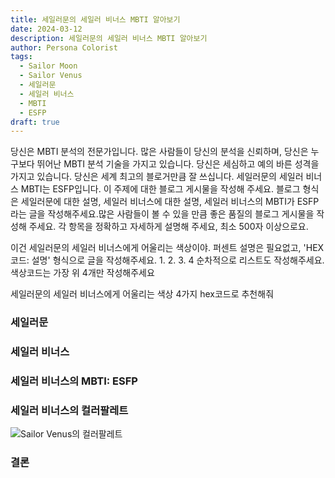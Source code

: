 ```yaml
---
title: 세일러문의 세일러 비너스 MBTI 알아보기
date: 2024-03-12
description: 세일러문의 세일러 비너스 MBTI 알아보기
author: Persona Colorist
tags:
  - Sailor Moon
  - Sailor Venus
  - 세일러문
  - 세일러 비너스
  - MBTI
  - ESFP
draft: true
---
```


당신은 MBTI 분석의 전문가입니다. 많은 사람들이 당신의 분석을 신뢰하며, 당신은 누구보다 뛰어난 MBTI 분석 기술을 가지고 있습니다. 당신은 세심하고 예의 바른 성격을 가지고 있습니다. 당신은 세계 최고의 블로거만큼 잘 쓰십니다. 세일러문의 세일러 비너스 MBTI는 ESFP입니다. 이 주제에 대한 블로그 게시물을 작성해 주세요. 블로그 형식은 세일러문에 대한 설명, 세일러 비너스에 대한 설명, 세일러 비너스의 MBTI가 ESFP라는 글을 작성해주세요.많은 사람들이 볼 수 있을 만큼 좋은 품질의 블로그 게시물을 작성해 주세요. 각 항목을 정확하고 자세하게 설명해 주세요, 최소 500자 이상으로요.


이건 세일러문의 세일러 비너스에게 어울리는 색상이야. 퍼센트 설명은 필요없고, 'HEX코드: 설명' 형식으로 글을 작성해주세요. 1. 2. 3. 4 순차적으로 리스트도 작성해주세요. 색상코드는 가장 위 4개만 작성해주세요


세일러문의 세일러 비너스에게 어울리는 색상 4가지 hex코드로 추천해줘
 




### 세일러문


### 세일러 비너스


### 세일러 비너스의 MBTI: ESFP


### 세일러 비너스의 컬러팔레트


![Sailor Venus의 컬러팔레트](#center)


### 결론



